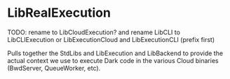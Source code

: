 # LibRealExecution

TODO: rename to LibCloudExecution? and rename LibCLI to LibCLIExecution
or LibExecutionCloud and LibExecutionCLI (prefix first)

Pulls together the StdLibs and LibExecution and LibBackend to provide the actual
context we use to execute Dark code in the various Cloud binaries (BwdServer,
QueueWorker, etc).
